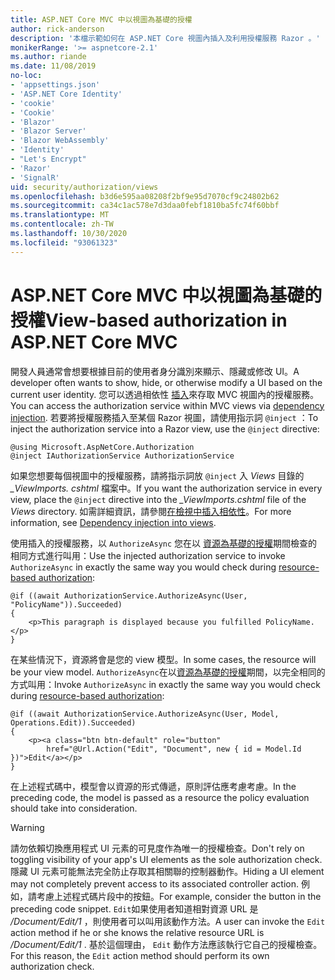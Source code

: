 ```yaml
---
title: ASP.NET Core MVC 中以視圖為基礎的授權
author: rick-anderson
description: '本檔示範如何在 ASP.NET Core 視圖內插入及利用授權服務 Razor 。'
monikerRange: '>= aspnetcore-2.1'
ms.author: riande
ms.date: 11/08/2019
no-loc:
- 'appsettings.json'
- 'ASP.NET Core Identity'
- 'cookie'
- 'Cookie'
- 'Blazor'
- 'Blazor Server'
- 'Blazor WebAssembly'
- 'Identity'
- "Let's Encrypt"
- 'Razor'
- 'SignalR'
uid: security/authorization/views
ms.openlocfilehash: b3d6e595aa08208f2bf9e95d7070cf9c24802b62
ms.sourcegitcommit: ca34c1ac578e7d3daa0febf1810ba5fc74f60bbf
ms.translationtype: MT
ms.contentlocale: zh-TW
ms.lasthandoff: 10/30/2020
ms.locfileid: "93061323"
---
```

# <a name="view-based-authorization-in-aspnet-core-mvc"></a><span data-ttu-id="d609f-103">ASP.NET Core MVC 中以視圖為基礎的授權</span><span class="sxs-lookup"><span data-stu-id="d609f-103">View-based authorization in ASP.NET Core MVC</span></span>

<span data-ttu-id="d609f-104">開發人員通常會想要根據目前的使用者身分識別來顯示、隱藏或修改 UI。</span><span class="sxs-lookup"><span data-stu-id="d609f-104">A developer often wants to show, hide, or otherwise modify a UI based on the current user identity.</span></span> <span data-ttu-id="d609f-105">您可以透過相依性 [插入](xref:fundamentals/dependency-injection)來存取 MVC 視圖內的授權服務。</span><span class="sxs-lookup"><span data-stu-id="d609f-105">You can access the authorization service within MVC views via [dependency injection](xref:fundamentals/dependency-injection).</span></span> <span data-ttu-id="d609f-106">若要將授權服務插入至某個 Razor 視圖，請使用指示詞 `@inject` ：</span><span class="sxs-lookup"><span data-stu-id="d609f-106">To inject the authorization service into a Razor view, use the `@inject` directive:</span></span>

```cshtml
@using Microsoft.AspNetCore.Authorization
@inject IAuthorizationService AuthorizationService
```

<span data-ttu-id="d609f-107">如果您想要每個視圖中的授權服務，請將指示詞放 `@inject` 入 *Views* 目錄的 *_ViewImports. cshtml* 檔案中。</span><span class="sxs-lookup"><span data-stu-id="d609f-107">If you want the authorization service in every view, place the `@inject` directive into the *_ViewImports.cshtml* file of the *Views* directory.</span></span> <span data-ttu-id="d609f-108">如需詳細資訊，請參閱[在檢視中插入相依性](xref:mvc/views/dependency-injection)。</span><span class="sxs-lookup"><span data-stu-id="d609f-108">For more information, see [Dependency injection into views](xref:mvc/views/dependency-injection).</span></span>

<span data-ttu-id="d609f-109">使用插入的授權服務，以 `AuthorizeAsync` 您在以 [資源為基礎的授權](xref:security/authorization/resourcebased#security-authorization-resource-based-imperative)期間檢查的相同方式進行叫用：</span><span class="sxs-lookup"><span data-stu-id="d609f-109">Use the injected authorization service to invoke `AuthorizeAsync` in exactly the same way you would check during [resource-based authorization](xref:security/authorization/resourcebased#security-authorization-resource-based-imperative):</span></span>

```cshtml
@if ((await AuthorizationService.AuthorizeAsync(User, "PolicyName")).Succeeded)
{
    <p>This paragraph is displayed because you fulfilled PolicyName.</p>
}
```

<span data-ttu-id="d609f-110">在某些情況下，資源將會是您的 view 模型。</span><span class="sxs-lookup"><span data-stu-id="d609f-110">In some cases, the resource will be your view model.</span></span> <span data-ttu-id="d609f-111">`AuthorizeAsync`在以[資源為基礎的授權](xref:security/authorization/resourcebased#security-authorization-resource-based-imperative)期間，以完全相同的方式叫用：</span><span class="sxs-lookup"><span data-stu-id="d609f-111">Invoke `AuthorizeAsync` in exactly the same way you would check during [resource-based authorization](xref:security/authorization/resourcebased#security-authorization-resource-based-imperative):</span></span>

```cshtml
@if ((await AuthorizationService.AuthorizeAsync(User, Model, Operations.Edit)).Succeeded)
{
    <p><a class="btn btn-default" role="button"
        href="@Url.Action("Edit", "Document", new { id = Model.Id })">Edit</a></p>
}
```

<span data-ttu-id="d609f-112">在上述程式碼中，模型會以資源的形式傳遞，原則評估應考慮考慮。</span><span class="sxs-lookup"><span data-stu-id="d609f-112">In the preceding code, the model is passed as a resource the policy evaluation should take into consideration.</span></span>

> [!WARNING]
> <span data-ttu-id="d609f-113">請勿依賴切換應用程式 UI 元素的可見度作為唯一的授權檢查。</span><span class="sxs-lookup"><span data-stu-id="d609f-113">Don't rely on toggling visibility of your app's UI elements as the sole authorization check.</span></span> <span data-ttu-id="d609f-114">隱藏 UI 元素可能無法完全防止存取其相關聯的控制器動作。</span><span class="sxs-lookup"><span data-stu-id="d609f-114">Hiding a UI element may not completely prevent access to its associated controller action.</span></span> <span data-ttu-id="d609f-115">例如，請考慮上述程式碼片段中的按鈕。</span><span class="sxs-lookup"><span data-stu-id="d609f-115">For example, consider the button in the preceding code snippet.</span></span> <span data-ttu-id="d609f-116">`Edit`如果使用者知道相對資源 URL 是 */Document/Edit/1* ，則使用者可以叫用該動作方法。</span><span class="sxs-lookup"><span data-stu-id="d609f-116">A user can invoke the `Edit` action method if he or she knows the relative resource URL is */Document/Edit/1* .</span></span> <span data-ttu-id="d609f-117">基於這個理由， `Edit` 動作方法應該執行它自己的授權檢查。</span><span class="sxs-lookup"><span data-stu-id="d609f-117">For this reason, the `Edit` action method should perform its own authorization check.</span></span>

